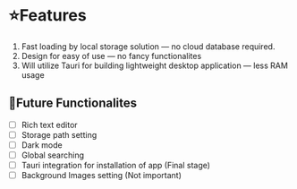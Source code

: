# ⭐Features
1. Fast loading by local storage solution — no cloud database required.
2. Design for easy of use — no fancy functionalites
3. Will utilize Tauri for building lightweight desktop application — less RAM usage 

## 💬Future Functionalites
- [ ] Rich text editor
- [ ] Storage path setting
- [ ] Dark mode
- [ ] Global searching
- [ ] Tauri integration for installation of app (Final stage)
- [ ] Background Images setting (Not important)
